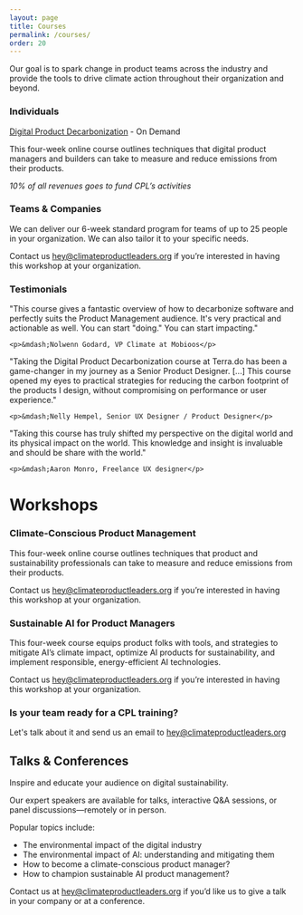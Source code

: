 ```yaml
---
layout: page
title: Courses
permalink: /courses/
order: 20
---
```


Our goal is to spark change in product teams across the industry and provide the tools to drive climate action throughout their organization and beyond.

### Individuals

[Digital Product Decarbonization](https://www.terra.do/climate-change-courses/climate-efficient-digital-product-management/) \- On Demand  

This four-week online course outlines techniques that digital product managers and builders can take to measure and reduce emissions from their products.  

*10% of all revenues goes to fund CPL’s activities*

<!-- ### Numbers

X% NPS  
X people trained in 2024  
X hours of training given in 2024 -->

### Teams & Companies

We can deliver our 6-week standard program for teams of up to 25 people in your organization. We can also tailor it to your specific needs.   

Contact us [hey@climateproductleaders.org](mailto:hey@climateproductleaders.org) if you’re interested in having this workshop at your organization.


### Testimonials

<div class="wrapper-testimonials">

  <div class="testimonial">
    "This course gives a fantastic overview of how to decarbonize software and perfectly suits the Product Management audience. It's very practical and actionable as well. You can start "doing." You can start impacting."
    
    <p>&mdash;Nolwenn Godard, VP Climate at Mobioos</p>
  </div>

  <div class="testimonial">
    "Taking the Digital Product Decarbonization course at Terra.do has been a game-changer in my journey as a Senior Product Designer. [...] This course opened my eyes to practical strategies for reducing the carbon footprint of the products I design, without compromising on performance or user experience."
    
    <p>&mdash;Nelly Hempel, Senior UX Designer / Product Designer</p>
  </div>

  <div class="testimonial">
    "Taking this course has truly shifted my perspective on the digital world and its physical impact on the world. This knowledge and insight is invaluable and should be share with the world."
    
    <p>&mdash;Aaron Monro, Freelance UX designer</p>
  </div>

</div>

# Workshops

### Climate-Conscious Product Management

This four-week online course outlines techniques that product and sustainability professionals can take to measure and reduce emissions from their products.

Contact us [hey@climateproductleaders.org](mailto:hey@climateproductleaders.org) if you’re interested in having this workshop at your organization.

### Sustainable AI for Product Managers

This four-week course equips product folks with tools, and strategies to mitigate AI’s climate impact, optimize AI products for sustainability, and implement responsible, energy-efficient AI technologies.

Contact us [hey@climateproductleaders.org](mailto:hey@climateproductleaders.org) if you’re interested in having this workshop at your organization.

### Is your team ready for a CPL training?

Let's talk about it and send us an email to [hey@climateproductleaders.org](mailto:hey@climateproductleaders.org)

## Talks & Conferences

Inspire and educate your audience on digital sustainability.

Our expert speakers are available for talks, interactive Q\&A sessions, or panel discussions—remotely or in person.

Popular topics include:

* The environmental impact of the digital industry
* The environmental impact of AI: understanding and mitigating them
* How to become a climate-conscious product manager?  
* How to champion sustainable AI product management?

Contact us at [hey@climateproductleaders.org](mailto:hey@climateproductleaders.org) if you’d like us to give a talk in your company or at a conference.
